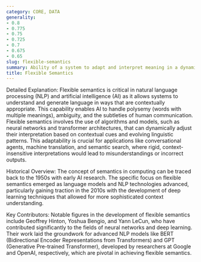 ```yaml
---
category: CORE, DATA
generality:
- 0.8
- 0.775
- 0.75
- 0.725
- 0.7
- 0.675
- 0.65
slug: flexible-semantics
summary: Ability of a system to adapt and interpret meaning in a dynamic, context-sensitive manner, particularly within language processing and understanding.
title: Flexible Semantics
---
```


Detailed Explanation: Flexible semantics is critical in natural language processing (NLP) and artificial intelligence (AI) as it allows systems to understand and generate language in ways that are contextually appropriate. This capability enables AI to handle polysemy (words with multiple meanings), ambiguity, and the subtleties of human communication. Flexible semantics involves the use of algorithms and models, such as neural networks and transformer architectures, that can dynamically adjust their interpretation based on contextual cues and evolving linguistic patterns. This adaptability is crucial for applications like conversational agents, machine translation, and semantic search, where rigid, context-insensitive interpretations would lead to misunderstandings or incorrect outputs.

Historical Overview: The concept of semantics in computing can be traced back to the 1950s with early AI research. The specific focus on flexible semantics emerged as language models and NLP technologies advanced, particularly gaining traction in the 2010s with the development of deep learning techniques that allowed for more sophisticated context understanding.

Key Contributors: Notable figures in the development of flexible semantics include Geoffrey Hinton, Yoshua Bengio, and Yann LeCun, who have contributed significantly to the fields of neural networks and deep learning. Their work laid the groundwork for advanced NLP models like BERT (Bidirectional Encoder Representations from Transformers) and GPT (Generative Pre-trained Transformer), developed by researchers at Google and OpenAI, respectively, which are pivotal in achieving flexible semantics.